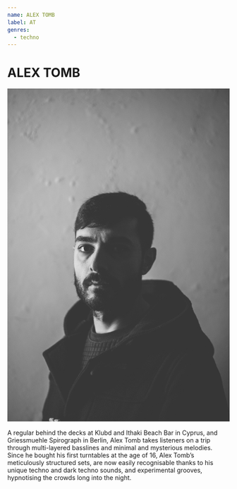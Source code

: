 ```yaml
---
name: ALEX TOMB
label: AT
genres:
  - techno
---
```


# ALEX TOMB

![](./assets/images/alextomb.jpg)

A regular behind the decks at Klubd and Ithaki Beach Bar in Cyprus, and Griessmuehle Spirograph in Berlin, Alex Tomb takes listeners on a trip through multi-layered basslines and minimal and mysterious melodies. Since he bought his first turntables at the age of 16, Alex Tomb’s meticulously structured sets, are now easily recognisable thanks to his unique techno and dark techno sounds, and experimental grooves, hypnotising the crowds long into the night.
